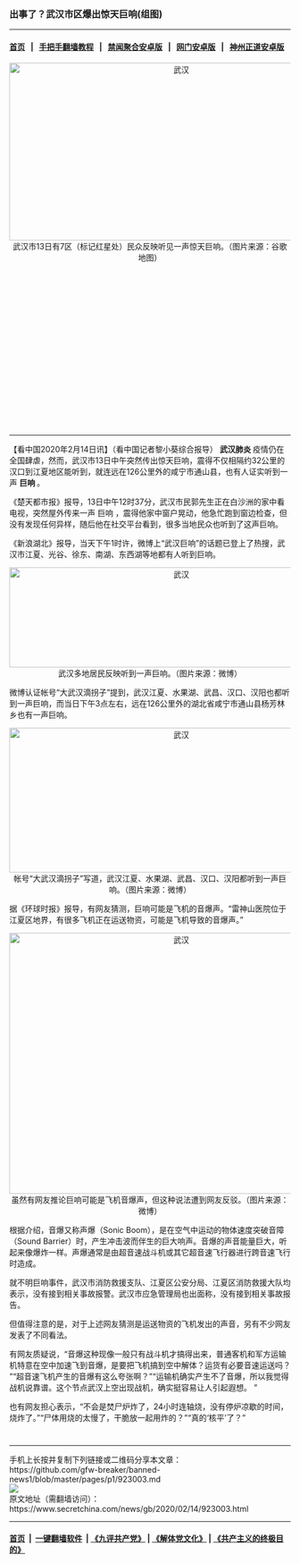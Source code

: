 ### 出事了？武汉市区爆出惊天巨响(组图)
------------------------

#### [首页](https://github.com/gfw-breaker/banned-news1/blob/master/README.md) &nbsp;&nbsp;|&nbsp;&nbsp; [手把手翻墙教程](https://github.com/gfw-breaker/guides/wiki) &nbsp;&nbsp;|&nbsp;&nbsp; [禁闻聚合安卓版](https://github.com/gfw-breaker/bn-android) &nbsp;&nbsp;|&nbsp;&nbsp; [网门安卓版](https://github.com/oGate2/oGate) &nbsp;&nbsp;|&nbsp;&nbsp; [神州正道安卓版](https://github.com/SzzdOgate/update) 



<div class="article_right" style="fone-color:#000">
 <p style="text-align: center;">
  <img alt="武汉" src="https://img3.secretchina.com/pic/2020/2-14/p2626972a463879655-ss.jpg" style="height:318px; width:600px"/>
  <br>
   武汉市13日有7区（标记红星处）民众反映听见一声惊天巨响。（图片来源：谷歌地图）
   <span id="hideid" name="hideid" style="color:red;display:none;">
    <span href="https://www.secretchina.com">
    </span>
   </span>
  </br>
 </p>
 <div id="txt-mid1-t21-2017">
  <ins class="adsbygoogle" data-ad-client="ca-pub-1276641434651360" data-ad-slot="2451032099" style="display:inline-block;width:336px;height:280px">
  </ins>
  

---


  </div>
 </div>
 <p>
  【看中国2020年2月14日讯】（看中国记者黎小葵综合报导）
  <strong>
   <span href="https://www.secretchina.com/news/gb/tag/武汉肺炎" target="_blank">
    武汉肺炎
   </span>
  </strong>
  疫情仍在全国肆虐，然而，武汉市13日中午突然传出惊天巨响，震得不仅相隔约32公里的汉口到江夏地区能听到，就连远在126公里外的咸宁市通山县，也有人证实听到一声
  <strong>
   巨响
  </strong>
  。
  <span id="hideid" name="hideid" style="color:red;display:none;">
   <span href="https://www.secretchina.com">
   </span>
  </span>
 </p>
 <p>
  《楚天都市报》报导，13日中午12时37分，武汉市民郭先生正在白沙洲的家中看电视，突然屋外传来一声
  <span href="https://www.secretchina.com/news/gb/tag/巨响" target="_blank">
   巨响
  </span>
  ，震得他家中窗户晃动，他急忙跑到窗边检查，但没有发现任何异样，随后他在社交平台看到，很多当地民众也听到了这声巨响。
 </p>
 <p>
  《新浪湖北》报导，当天下午1时许，微博上“武汉巨响”的话题已登上了热搜，武汉市江夏、光谷、徐东、南湖、东西湖等地都有人听到巨响。
 </p>
 <p style="text-align: center;">
  <img alt="武汉" src="https://img3.secretchina.com/pic/2020/2-14/p2626961a147577295-ss.jpg" style="height:179px; width:600px"/>
  <br>
   武汉多地居民反映听到一声巨响。（图片来源：微博）
  </br>
 </p>
 <p>
  微博认证帐号“大武汉滴拐子”提到，武汉江夏、水果湖、武昌、汉口、汉阳也都听到一声巨响，而当日下午3点左右，远在126公里外的湖北省咸宁市通山县杨芳林乡也有一声巨响。
 </p>
 <p style="text-align: center;">
  <img alt="武汉" src="https://img3.secretchina.com/pic/2020/2-14/p2626962a488520648-ss.jpg" style="height:259px; width:600px"/>
  <br>
   帐号“大武汉滴拐子”写道，武汉江夏、水果湖、武昌、汉口、汉阳都听到一声巨响。（图片来源：微博）
  </br>
 </p>
 <p>
  据《环球时报》报导，有网友猜测，巨响可能是飞机的音爆声。“雷神山医院位于江夏区地界，有很多飞机正在运送物资，可能是飞机导致的音爆声。”
 </p>
 <p style="text-align: center;">
  <img alt="武汉" src="https://img3.secretchina.com/pic/2020/2-14/p2626971a217810671-ss.jpg" style="height:467px; width:600px"/>
  <br>
   虽然有网友推论巨响可能是飞机音爆声，但这种说法遭到网友反驳。（图片来源：微博）
  </br>
 </p>
 <p>
  根据介绍，音爆又称声爆（Sonic Boom），是在空气中运动的物体速度突破音障（Sound Barrier）时，产生冲击波而伴生的巨大响声。音爆的声音能量巨大，听起来像爆炸一样。声爆通常是由超音速战斗机或其它超音速飞行器进行跨音速飞行时造成。
 </p>
 <p>
  就不明巨响事件，武汉市消防救援支队、江夏区公安分局、江夏区消防救援大队均表示，没有接到相关事故报警。武汉市应急管理局也出面称，没有接到相关事故报告。
 </p>
 <p>
  但值得注意的是，对于上述网友猜测是运送物资的飞机发出的声音，另有不少网友发表了不同看法。
 </p>
 <p>
  有网友质疑说，“音爆这种现像一般只有战斗机才搞得出来，普通客机和军方运输机特意在空中加速飞到音爆，是要把飞机搞到空中解体？运货有必要音速运送吗？ ”“超音速飞机产生的音爆有这么夸张啊？”“运输机确实产生不了音爆，所以我觉得战机说靠谱。这个节点武汉上空出现战机，确实挺容易让人引起遐想。 ”
 </p>
 <p>
  也有网友担心表示，“不会是焚尸炉炸了，24小时连轴烧，没有停炉凉歇的时间，烧炸了。”“尸体用烧的太慢了，干脆放一起用炸的？”“真的‘核平’了？”
  <center>
   <div>
    <div id="txt-mid2-t22-2017" style="display: block;  max-height: 351px;  overflow: hidden;">
     <div id="SC-21xxx">
     </div>
     <ins class="adsbygoogle" data-ad-client="ca-pub-1276641434651360" data-ad-format="auto" data-ad-slot="4301710469" data-full-width-responsive="true" style="display:block">
     </ins>
    </div>
   </div>
  </center>
  <div style="padding-top:12px;">
  </div>
 </p>
</div>

<hr/>
手机上长按并复制下列链接或二维码分享本文章：<br/>
https://github.com/gfw-breaker/banned-news1/blob/master/pages/p1/923003.md <br/>
<a href='https://github.com/gfw-breaker/banned-news1/blob/master/pages/p1/923003.md'><img src='https://github.com/gfw-breaker/banned-news1/blob/master/pages/p1/923003.md.png'/></a> <br/>
原文地址（需翻墙访问）：https://www.secretchina.com/news/gb/2020/02/14/923003.html


------------------------
#### [首页](https://github.com/gfw-breaker/banned-news1/blob/master/README.md) &nbsp;|&nbsp; [一键翻墙软件](https://github.com/gfw-breaker/nogfw/blob/master/README.md) &nbsp;| [《九评共产党》](https://github.com/gfw-breaker/9ping.md/blob/master/README.md#九评之一评共产党是什么) | [《解体党文化》](https://github.com/gfw-breaker/jtdwh.md/blob/master/README.md) | [《共产主义的终极目的》](https://github.com/gfw-breaker/gczydzjmd.md/blob/master/README.md)


<img src='http://gfw-breaker.win/banned-news/pages/p1/923003.md' width='0px' height='0px'/>